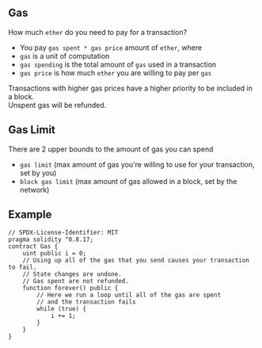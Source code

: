 ## Gas

How much `ether` do you need to pay for a transaction?
- You pay `gas spent * gas price` amount of `ether`, where
- `gas` is a unit of computation
- `gas spending` is the total amount of `gas` used in a transaction
- `gas price` is how much `ether` you are willing to pay per `gas`

Transactions with higher gas prices have a higher priority to be included in a block.<br>
Unspent gas will be refunded.

## Gas Limit

There are 2 upper bounds to the amount of gas you can spend

- `gas limit` (max amount of gas you're willing to use for your transaction, set by you)
- `block gas limit` (max amount of gas allowed in a block, set by the network)


## Example

```solidity
// SPDX-License-Identifier: MIT
pragma solidity ^0.8.17;
contract Gas {
    uint public i = 0;
    // Using up all of the gas that you send causes your transaction to fail.
    // State changes are undone.
    // Gas spent are not refunded.
    function forever() public {
        // Here we run a loop until all of the gas are spent
        // and the transaction fails
        while (true) {
            i += 1;
        }
    }
}
